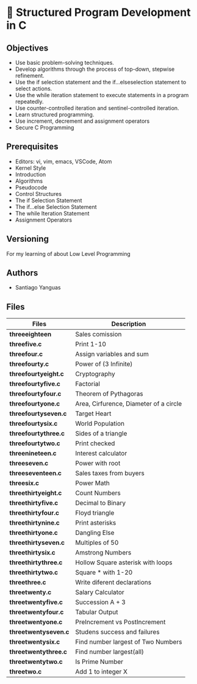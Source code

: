 # :book: Structured Program Development in C
## Objectives
- Use basic problem-solving techniques.
- Develop algorithms through the process of top-down, stepwise refinement.
- Use the if selection statement and the if...elseselection statement to select actions.
- Use the while iteration statement to execute statements in a program repeatedly.
- Use counter-controlled iteration and sentinel-controlled iteration.
- Learn structured programming.
- Use increment, decrement and assignment operators
- Secure C Programming

## Prerequisites
- Editors: vi, vim, emacs, VSCode, Atom
- Kernel Style
- Introduction
- Algorithms
- Pseudocode
- Control Structures
- The if Selection Statement
- The if...else Selection Statement
- The while Iteration Statement
- Assignment Operators
## Versioning
For my learning of about Low Level Programming
## Authors
- Santiago Yanguas
## Files

|             Files               |             Description                  |
|--------------------------------| ---------------------------------------- |
|**threeeighteen**| Sales comission |
|**threefive.c**| Print 1-10 |
|**threefour.c**| Assign variables and sum |
|**threefourty.c**| Power of (3 Infinite) |
|**threefourtyeight.c**| Cryptography |
|**threefourtyfive.c**| Factorial |
|**threefourtyfour.c**| Theorem of Pythagoras |
|**threefourtyone.c**| Area, Cirfurence, Diameter of a circle |
|**threefourtyseven.c**| Target Heart |
|**threefourtysix.c**| World Population |
|**threefourtythree.c**| Sides of a triangle |
|**threefourtytwo.c**| Print checked |
|**threenineteen.c**| Interest calculator |
|**threeseven.c**| Power with root |
|**threeseventeen.c**| Sales taxes from buyers |
|**threesix.c**| Power Math |
|**threethirtyeight.c**| Count Numbers |
|**threethirtyfive.c**| Decimal to Binary |
|**threethirtyfour.c**| Floyd triangle |
|**threethirtynine.c**| Print asterisks |
|**threethirtyone.c**| Dangling Else |
|**threethirtyseven.c**| Multiples of 50 |
|**threethirtysix.c**| Amstrong Numbers |
|**threethirtythree.c**| Hollow Square asterisk with loops |
|**threethirtytwo.c**| Square * with 1-20 |
|**threethree.c**| Write diferent declarations |
|**threetwenty.c**| Salary Calculator |
|**threetwentyfive.c**| Succession A + 3 |
|**threetwentyfour.c**| Tabular Output |
|**threetwentyone.c**| PreIncrement vs PostIncrement |
|**threetwentyseven.c**| Studens success and failures |
|**threetwentysix.c**| Find number largest of Two Numbers |
|**threetwentythree.c**| Find number largest(all) |
|**threetwentytwo.c**| Is Prime Number |
|**threetwo.c**| Add 1 to integer X |

